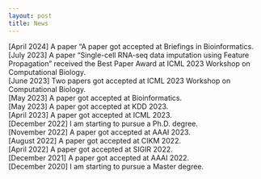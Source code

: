 ```yaml
---
layout: post
title: News
---
```

[April 2024] A paper “A paper got accepted at Briefings in Bioinformatics. <br>
[July 2023] A paper “Single-cell RNA-seq data imputation using Feature Propagation” received the Best Paper Award at ICML 2023 Workshop on Computational Biology. <br>
[June 2023] Two papers got accepted at ICML 2023 Workshop on Computational Biology. <br>
[May 2023] A paper got accepted at Bioinformatics. <br>
[May 2023] A paper got accepted at KDD 2023. <br>
[April 2023] A paper got accepted at ICML 2023. <br>
[December 2022] I am starting to pursue a Ph.D. degree. <br>
[November 2022] A paper got accepted at AAAI 2023. <br>
[August 2022] A paper got accepted at CIKM 2022. <br>
[April 2022] A paper got accepted at SIGIR 2022. <br>
[December 2021] A paper got accepted at AAAI 2022. <br>
[December 2020] I am starting to pursue a Master degree. <br>
